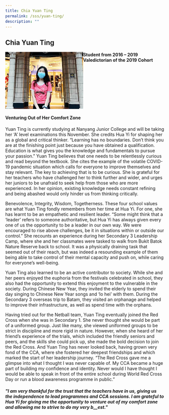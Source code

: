 ```yaml
---
title: Chia Yuan Ting
permalink: /sss/yuan-ting/
description: ""
---
```

## Chia Yuan Ting

<img src="/images/Chia Yuan Ting.jpg" style="width:49%" align=left>

**Student from 2016 – 2019<br>
Valedictorian of the 2019 Cohort**
<br clear=left>

#### Venturing Out of Her Comfort Zone

Yuan Ting is currently studying at Nanyang Junior College and will be taking her ‘A’ level examinations this November. She credits Hua Yi for shaping her as a global and critical thinker. “Learning has no boundaries. Don’t think you are at the finishing point just because you have obtained a qualification. Education is what gives you the knowledge and fundamentals to pursue your passion.” Yuan Ting believes that one needs to be relentlessly curious and read beyond the textbook. She cites the example of the volatile COVID-19 pandemic situation which calls for everyone to improve themselves and stay relevant. The key to achieving that is to be curious. She is grateful for her teachers who have challenged her to think further and wider, and urges her juniors to be unafraid to seek help from those who are more experienced. In her opinion, existing knowledge needs constant refining and being abashed would only hinder us from thinking critically.

Benevolence, Integrity, Wisdom, Togetherness. These four school values are what Yuan Ting fondly remembers from her time at Hua Yi. For one, she has learnt to be an empathetic and resilient leader. “Some might think that a ‘leader’ refers to someone authoritative, but Hua Yi has always given every one of us the opportunity to be a leader in our own way. We were encouraged to rise above challenges, be it in situations within or outside our control.” She recounts an experience during her Secondary 3 Leadership Camp, where she and her classmates were tasked to walk from Bukit Batok Nature Reserve back to school. It was a physically draining task that seemed out of their reach, but was indeed a resounding example of them being able to take control of their mental capacity and push on, while caring for everyone’s well-being.  

Yuan Ting also learned to be an active contributor to society. While she and her peers enjoyed the euphoria from the festivals celebrated in school, they also had the opportunity to extend this enjoyment to the vulnerable in the society. During Chinese New Year, they invited the elderly to spend their day singing to Chinese New Year songs and ‘lo hei’ with them. During the Secondary 3 overseas trip to Batam, they visited an orphanage and helped to improve their infrastructure, as well as spend time with the orphans.  

Having tried out for the Netball team, Yuan Ting eventually joined the Red Cross when she was in Secondary 1. She never thought she would be part of a uniformed group. Just like many, she viewed uniformed groups to be strict in discipline and more rigid in nature. However, when she heard of her friend’s experience of the trials, which included the friendly seniors and peers, and the skills she could pick up, she made the bold decision to join the Red Cross. And Yuan Ting has never looked back, having grown very fond of the CCA, where she fostered her deepest friendships and which marked the start of her leadership journey. “The Red Cross gave me a glimpse into what I thought I was never capable of. My CCA became a huge part of building my confidence and identity. Never would I have thought I would be able to speak in front of the entire school during World Red Cross Day or run a blood awareness programme in public.”

##### _"I_ _am very thankful for the trust that the teachers have in us, giving us the independence to lead programmes and CCA sessions. I am grateful to Hua Yi for giving me the opportunity to venture out of my comfort zone and allowing me to strive to do my very b__est."_